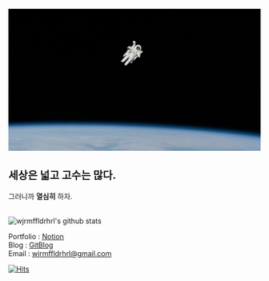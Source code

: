 ![spaceWide](spaceWide.jpg)    

## 세상은 넓고 고수는 많다.  
그러니까 **열심히** 하자.
<br> <br/> 

![wjrmffldrhrl's github stats](https://github-readme-stats.vercel.app/api?username=wjrmffldrhrl&show_icons=true)  


Portfolio : [Notion](https://www.notion.so/fd24a04fb827425f933ad6621b242cba)  
Blog : [GitBlog](https://wjrmffldrhrl.github.io/)  
Email : wjrmffldrhrl@gmail.com  
   
[![Hits](https://hits.seeyoufarm.com/api/count/incr/badge.svg?url=https%3A%2F%2Fgithub.com%2Fwjrmffldrhrl&count_bg=%2379C83D&title_bg=%23555555&icon=&icon_color=%23E7E7E7&title=hits&edge_flat=false)](https://hits.seeyoufarm.com)  
